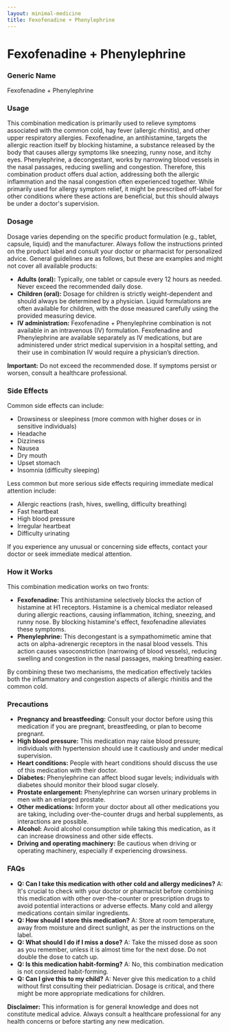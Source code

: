 ```yaml
---
layout: minimal-medicine
title: Fexofenadine + Phenylephrine
---
```


# Fexofenadine + Phenylephrine
### Generic Name
Fexofenadine + Phenylephrine

### Usage

This combination medication is primarily used to relieve symptoms associated with the common cold, hay fever (allergic rhinitis), and other upper respiratory allergies.  Fexofenadine, an antihistamine, targets the allergic reaction itself by blocking histamine, a substance released by the body that causes allergy symptoms like sneezing, runny nose, and itchy eyes.  Phenylephrine, a decongestant, works by narrowing blood vessels in the nasal passages, reducing swelling and congestion.  Therefore, this combination product offers dual action, addressing both the allergic inflammation and the nasal congestion often experienced together. While primarily used for allergy symptom relief, it might be prescribed off-label for other conditions where these actions are beneficial, but this should always be under a doctor's supervision.

### Dosage

Dosage varies depending on the specific product formulation (e.g., tablet, capsule, liquid) and the manufacturer. Always follow the instructions printed on the product label and consult your doctor or pharmacist for personalized advice.  General guidelines are as follows, but these are examples and might not cover all available products:

* **Adults (oral):** Typically, one tablet or capsule every 12 hours as needed.  Never exceed the recommended daily dose.
* **Children (oral):** Dosage for children is strictly weight-dependent and should always be determined by a physician. Liquid formulations are often available for children, with the dose measured carefully using the provided measuring device.
* **IV administration:**  Fexofenadine + Phenylephrine combination is not available in an intravenous (IV) formulation.  Fexofenadine and Phenylephrine are available separately as IV medications, but are administered under strict medical supervision in a hospital setting, and their use in combination IV would require a physician’s direction.


**Important:**  Do not exceed the recommended dose. If symptoms persist or worsen, consult a healthcare professional.

### Side Effects

Common side effects can include:

* Drowsiness or sleepiness (more common with higher doses or in sensitive individuals)
* Headache
* Dizziness
* Nausea
* Dry mouth
* Upset stomach
* Insomnia (difficulty sleeping)


Less common but more serious side effects requiring immediate medical attention include:

* Allergic reactions (rash, hives, swelling, difficulty breathing)
* Fast heartbeat
* High blood pressure
* Irregular heartbeat
* Difficulty urinating


If you experience any unusual or concerning side effects, contact your doctor or seek immediate medical attention.

### How it Works

This combination medication works on two fronts:

* **Fexofenadine:** This antihistamine selectively blocks the action of histamine at H1 receptors. Histamine is a chemical mediator released during allergic reactions, causing inflammation, itching, sneezing, and runny nose.  By blocking histamine's effect, fexofenadine alleviates these symptoms.
* **Phenylephrine:** This decongestant is a sympathomimetic amine that acts on alpha-adrenergic receptors in the nasal blood vessels. This action causes vasoconstriction (narrowing of blood vessels), reducing swelling and congestion in the nasal passages, making breathing easier.


By combining these two mechanisms, the medication effectively tackles both the inflammatory and congestion aspects of allergic rhinitis and the common cold.

### Precautions

* **Pregnancy and breastfeeding:**  Consult your doctor before using this medication if you are pregnant, breastfeeding, or plan to become pregnant.
* **High blood pressure:** This medication may raise blood pressure; individuals with hypertension should use it cautiously and under medical supervision.
* **Heart conditions:**  People with heart conditions should discuss the use of this medication with their doctor.
* **Diabetes:** Phenylephrine can affect blood sugar levels; individuals with diabetes should monitor their blood sugar closely.
* **Prostate enlargement:** Phenylephrine can worsen urinary problems in men with an enlarged prostate.
* **Other medications:**  Inform your doctor about all other medications you are taking, including over-the-counter drugs and herbal supplements, as interactions are possible.
* **Alcohol:** Avoid alcohol consumption while taking this medication, as it can increase drowsiness and other side effects.
* **Driving and operating machinery:**  Be cautious when driving or operating machinery, especially if experiencing drowsiness.

### FAQs

* **Q: Can I take this medication with other cold and allergy medicines?** A:  It's crucial to check with your doctor or pharmacist before combining this medication with other over-the-counter or prescription drugs to avoid potential interactions or adverse effects.  Many cold and allergy medications contain similar ingredients.
* **Q: How should I store this medication?** A: Store at room temperature, away from moisture and direct sunlight, as per the instructions on the label.
* **Q: What should I do if I miss a dose?** A: Take the missed dose as soon as you remember, unless it is almost time for the next dose. Do not double the dose to catch up.
* **Q:  Is this medication habit-forming?** A: No, this combination medication is not considered habit-forming.
* **Q: Can I give this to my child?** A:  Never give this medication to a child without first consulting their pediatrician.  Dosage is critical, and there might be more appropriate medications for children.

**Disclaimer:** This information is for general knowledge and does not constitute medical advice. Always consult a healthcare professional for any health concerns or before starting any new medication.
